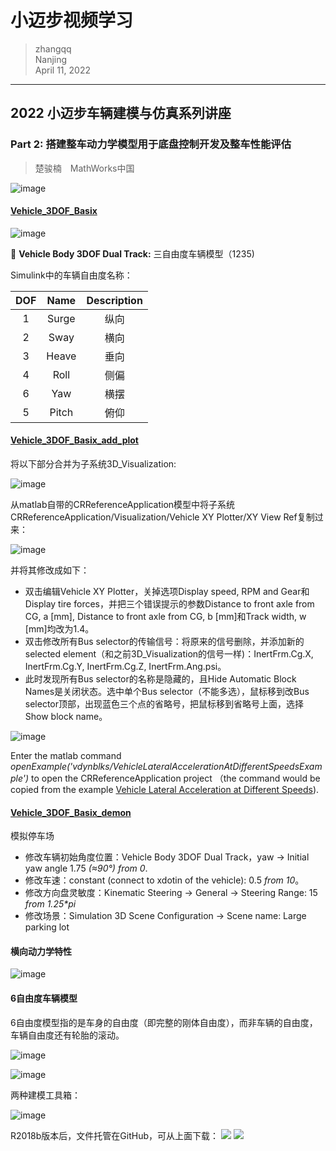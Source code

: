 # 小迈步视频学习

>zhangqq  
>Nanjing  
>April 11, 2022
---



## 2022 小迈步车辆建模与仿真系列讲座
### Part 2: 搭建整车动力学模型用于底盘控制开发及整车性能评估
>楚骏楠&emsp;MathWorks中国

![image](https://user-images.githubusercontent.com/48160597/163537240-74689d09-ee86-41af-ad3c-3e98009d9c77.png)


#### [Vehicle_3DOF_Basix](Vehicle_3DOF_Basix.slx)

  ![image](https://user-images.githubusercontent.com/48160597/162764920-a7d72f55-d1e1-47a2-88ca-6f86e7eb0d22.png)

🌾 **Vehicle Body 3DOF Dual Track:** 三自由度车辆模型（1235)

Simulink中的车辆自由度名称：

  | DOF | Name | Description |
  | :-: | :-: | :-: |
  | 1 | Surge | 纵向 |
  | 2 | Sway | 横向 |
  | 3 | Heave | 垂向 |
  | 4 | Roll | 侧偏 |
  | 6 | Yaw | 横摆 |
  | 5 | Pitch | 俯仰 |
  

#### [Vehicle_3DOF_Basix_add_plot](Vehicle_3DOF_Basix_add_plot.slx)
  
将以下部分合并为子系统3D_Visualization:

  ![image](https://user-images.githubusercontent.com/48160597/162965023-124d6cfe-71ad-4996-8ad9-225c04f3e696.png)


从matlab自带的CRReferenceApplication模型中将子系统CRReferenceApplication/Visualization/Vehicle XY Plotter/XY View Ref复制过来：

  ![image](https://user-images.githubusercontent.com/48160597/162964703-8468c7a4-c3dc-47f9-96d5-5f30e9eba04e.png)
  
并将其修改成如下：
  - 双击编辑Vehicle XY Plotter，关掉选项Display speed, RPM and Gear和Display tire forces，并把三个错误提示的参数Distance to front axle from CG, a [mm], Distance to front axle from CG, b [mm]和Track width, w [mm]均改为1.4。
  - 双击修改所有Bus selector的传输信号：将原来的信号删除，并添加新的selected element（和之前3D_Visualization的信号一样)：InertFrm.Cg.X, InertFrm.Cg.Y, InertFrm.Cg.Z, InertFrm.Ang.psi。
  - 此时发现所有Bus selector的名称是隐藏的，且Hide Automatic Block Names是关闭状态。选中单个Bus selector（不能多选），鼠标移到改Bus selector顶部，出现蓝色三个点的省略号，把鼠标移到省略号上面，选择Show block name。
  
  ![image](https://user-images.githubusercontent.com/48160597/162971916-b0b66e03-93b3-421f-a121-80c252061794.png)



Enter the matlab command *openExample('vdynblks/VehicleLateralAccelerationAtDifferentSpeedsExample')* to open the CRReferenceApplication project （the command would be copied from the example [Vehicle Lateral Acceleration at Different Speeds](https://www.mathworks.com/help/vdynblks/ug/vehicle-lateral-dynamics-at-different-speeds.html?searchHighlight=CRReferenceApplication&s_tid=srchtitle_CRReferenceApplication_1)).

#### [Vehicle_3DOF_Basix_demon](Vehicle_3DOF_Basix_demon.slx)

模拟停车场

  - 修改车辆初始角度位置：Vehicle Body 3DOF Dual Track，yaw -> Initial yaw angle 1.75 *(≈90°) from 0*.
  - 修改车速：constant (connect to xdotin of the vehicle): 0.5 *from 10*。
  - 修改方向盘灵敏度：Kinematic Steering -> General -> Steering Range: 15 *from 1.25\*pi*
  - 修改场景：Simulation 3D Scene Configuration -> Scene name: Large parking lot

#### 横向动力学特性

![image](https://user-images.githubusercontent.com/48160597/163531898-f84e40cc-e53c-4312-b751-ecd6e4ec4324.png)


#### 6自由度车辆模型

6自由度模型指的是车身的自由度（即完整的刚体自由度），而非车辆的自由度，车辆自由度还有轮胎的滚动。

![image](https://user-images.githubusercontent.com/48160597/163537752-5116db10-37d0-4ad5-8770-7676014f49eb.png)

![image](https://user-images.githubusercontent.com/48160597/163537802-cd9e4deb-0ed1-4a34-bd14-43092dc8a832.png)

两种建模工具箱：

![image](https://user-images.githubusercontent.com/48160597/163538297-e079cfac-647d-42a6-b748-7b13d67a4796.png)

R2018b版本后，文件托管在GitHub，可从上面下载：
[![](https://img.shields.io/static/v1?label=MathWorks&message=SimscapeVehicleTemplates&color=pink&logo=MathWorks)](https://www.mathworks.com/solutions/physical-modeling/simscape-vehicle-templates.html)
[![](https://img.shields.io/static/v1?label=GitHub&message=SimscapeVehicleTemplates&color=green&logo=github)](https://github.com/mathworks/Simscape-Vehicle-Templates)


